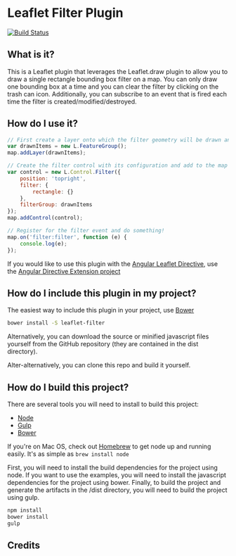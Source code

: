 # Leaflet Filter Plugin

[![Build Status][travis-image]][travis-url]

## What is it?
This is a Leaflet plugin that leverages the Leaflet.draw plugin to allow you to draw a single rectangle bounding box filter on a map.
You can only draw one bounding box at a time and you can clear the filter by clicking on the trash can icon. Additionally, you can subscribe to an event that is fired each time the filter is created/modified/destroyed.

## How do I use it?

```js
// First create a layer onto which the filter geometry will be drawn and add it to the map
var drawnItems = new L.FeatureGroup();
map.addLayer(drawnItems);

// Create the filter control with its configuration and add to the map
var control = new L.Control.Filter({
	position: 'topright',
	filter: {
		rectangle: {}
	},
	filterGroup: drawnItems
});
map.addControl(control);

// Register for the filter event and do something!
map.on('filter:filter', function (e) {
	console.log(e);
});

```

If you would like to use this plugin with the [Angular Leaflet Directive](https://github.com/tombatossals/angular-leaflet-directive), use the [Angular Directive Extension project](https://github.com/Asymmetrik/angular-leaflet-directive-ext)

## How do I include this plugin in my project?
The easiest way to include this plugin in your project, use [Bower](http://bower.io)

```bash
bower install -S leaflet-filter
```

Alternatively, you can download the source or minified javascript files yourself from the GitHub repository (they are contained in the dist directory).

Alter-alternatively, you can clone this repo and build it yourself.

## How do I build this project?
There are several tools you will need to install to build this project:
* [Node](http://nodejs.org/)
* [Gulp](http://http://gulpjs.com/)
* [Bower](http://bower.io)

If you're on Mac OS, check out [Homebrew](https://github.com/mxcl/homebrew) to get node up and running easily. It's as simple as `brew install node`

First, you will need to install the build dependencies for the project using node. If you want to use the examples, you will need to install the javascript dependencies for the project using bower. Finally, to build the project and generate the artifacts in the /dist directory, you will need to build the project using gulp. 

```bash
npm install
bower install
gulp
```

## Credits


[travis-url]: https://travis-ci.org/Asymmetrik/leaflet-filter/
[travis-image]: https://travis-ci.org/Asymmetrik/leaflet-filter.svg
